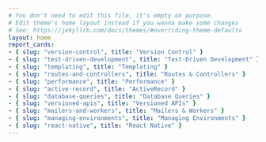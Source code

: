 ```yaml
---
# You don't need to edit this file, it's empty on purpose.
# Edit theme's home layout instead if you wanna make some changes
# See: https://jekyllrb.com/docs/themes/#overriding-theme-defaults
layout: home
report_cards:
- { slug: "version-control", title: "Version Control" }
- { slug: "test-driven-development", title: "Test-Driven Development" }
- { slug: "templating", title: "Templating" }
- { slug: "routes-and-controllers", title: "Routes & Controllers" }
- { slug: "performance", title: "Performance" }
- { slug: "active-record", title: "ActiveRecord" }
- { slug: "database-queries", title: "Database Queries" }
- { slug: "versioned-apis", title: "Versioned APIs" }
- { slug: "mailers-and-workers", title: "Mailers & Workers" }
- { slug: "managing-environments", title: "Managing Environments" }
- { slug: "react-native", title: "React Native" }
---
```

